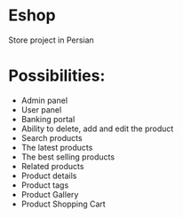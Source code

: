 # Eshop 
Store project in Persian

# Possibilities:
- Admin panel
- User panel
- Banking portal
- Ability to delete, add and edit the product
- Search products
- The latest products
- The best selling products
- Related products
- Product details
- Product tags
- Product Gallery
- Product Shopping Cart 
